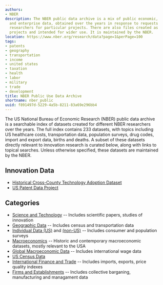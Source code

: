 ```yaml
---
authors:
- NBER
description: The NBER public data archive is a mix of public economic, demographic,
  and enterprise data, obtained over the years in response to requests by NBER-affiliated
  researchers for particular projects. There are also files created as the output of NBER
  projects and intended for wider use. It is maintained by the NBER.
location: https://www.nber.org/research/data?page=1&perPage=100
tags:
- patents
- geography
- transportation
- income
- united states
- taxation
- health
- labor
- military
- trade
- development
title: NBER Public Use Data Archive
shortname: nber_public
uuid: f891497d-5229-4a5b-8211-83a69e296bb4
---
```


The US National Bureau of Economic Research (NBER) public data archive is a searchable index of datasets created for different NBER researchers over the years. The full index contains 233 datasets, with topics including US healthcare costs, transportation data, population surveys, drug codes, import and export data, births and deaths. A subset of these datasets directly relevant to innovation research is curated below, along with links to topical searches. 
Unless otherwise specified, these datasets are maintained by the NBER.

## Innovation Data

* [Historical Cross-County Technology Adoption Dataset](/datasets/historical_cross_county)
* [US Patent Data Project](/datasets/nber_citation)

## Categories
* [Science and Technology](https://www.nber.org/research/data?facet=datasetCat%3AScience%20%26%20Technology&page=1&perPage=100) -- Includes scientific papers, studies of innovation
* [Geographic Data](https://www.nber.org/research/data?facet=datasetCat%3AGeographic%20Data&page=1&perPage=100) -- Includes census and transportation data
* [Individual Data (US)](https://www.nber.org/research/data?facet=datasetCat%3AIndividual%20Data%20-%20US&page=1&perPage=100) and [(non-US)](https://www.nber.org/research/data?facet=datasetCat%3AIndividual%20Data%20-%20Non-US&page=1&perPage=100) -- Includes consumer and population surveys
* [Macroeconomics](https://www.nber.org/research/data?facet=datasetCat%3AMacro%20-%20US&page=1&perPage=100) -- Historic and contemporary macroeconomic datasets, mostly relevant to the USA
* [Global Macroeconomic Data](https://www.nber.org/research/data?facet=datasetCat%3AMacro%20-%20International&page=1&perPage=100) -- Includes international wage data
* [US Census Data](https://www.nber.org/research/data?facet=datasetCat%3AU.%20S.%20Census&page=1&perPage=100)
* [International Finance and Trade](https://www.nber.org/research/data?facet=datasetCat%3AInternational%20Finance%20and%20Trade&page=1&perPage=100) -- Includes imports, exports, price quality indexes
* [Firms and Establishments](https://www.nber.org/research/data?facet=datasetCat%3AFirms%20and%20Establishments&page=1&perPage=100) -- Includes collective barganing, manufacturing and managament data
